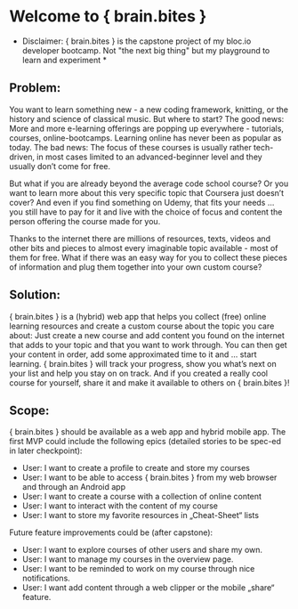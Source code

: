 # Welcome to { brain.bites }

* Disclaimer: { brain.bites } is the capstone project of my bloc.io developer bootcamp. Not "the next big thing" but my playground to learn and experiment *

## Problem:
You want to learn something new - a new coding framework, knitting, or the history and science of classical music. But where to start? The good news: More and more e-learning offerings are popping up everywhere - tutorials, courses, online-bootcamps. Learning online has never been as popular as today.
The bad news: The focus of these courses is usually rather tech-driven, in most cases limited to an advanced-beginner level and they usually don’t come for free.

But what if you are already beyond the average code school course? Or you want to learn more about this very specific topic that Coursera just doesn’t cover? And even if you find something on Udemy, that fits your needs … you still have to pay for it and live with the choice of focus and content the person offering the course made for you.

Thanks to the internet there are millions of resources, texts, videos and other bits and pieces to almost every imaginable topic available - most of them for free. What if there was an easy way for you to collect these pieces of information and plug them together into your own custom course?

## Solution:
{ brain.bites } is a (hybrid) web app that helps you collect (free) online learning resources and create a custom course about the topic you care about: Just create a new course and add content you found on the internet that adds to your topic and that you want to work through. You can then get your content in order, add some approximated time to it and … start learning. { brain.bites } will track your progress, show you what’s next on your list and help you stay on on track.
And if you created a really cool course for yourself, share it and make it available to others on { brain.bites }!

## Scope:
{ brain.bites } should be available as a web app and hybrid mobile app.
The first MVP could include the following epics (detailed stories to be spec-ed in later checkpoint):

- User: I want to create a profile to create and store my courses
- User: I want to be able to access  { brain.bites } from my web browser and through an Android app
- User: I want to create a course with a collection of online content
- User: I want to interact with the content of my course
- User: I want to store my favorite resources in „Cheat-Sheet“ lists

Future feature improvements could be (after capstone):

- User: I want to explore courses of other users and share my own.
- User: I want to manage my courses in the overview page.
- User: I want to be reminded to work on my course through nice notifications.
- User: I want add content through a web clipper or the mobile „share“ feature.
